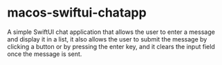 # macos-swiftui-chatapp
A simple SwiftUI chat application that allows the user to enter a message and display it in a list, it also allows the user to submit the message by clicking a button or by pressing the enter key, and it clears the input field once the message is sent.
